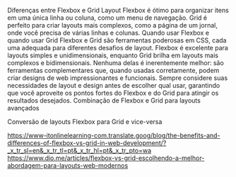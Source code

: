 Diferenças entre Flexbox e Grid Layout
    Flexbox é ótimo para organizar itens em uma única linha ou coluna, como um menu de navegação. Grid é perfeito para criar layouts mais complexos, como a página de um jornal, onde você precisa de várias linhas e colunas.
Quando usar Flexbox e quando usar Grid
    Flexbox e Grid são ferramentas poderosas em CSS, cada uma adequada para diferentes desafios de layout. Flexbox é excelente para layouts simples e unidimensionais, enquanto Grid brilha em layouts mais complexos e bidimensionais. Nenhuma delas é inerentemente melhor: são ferramentas complementares que, quando usadas corretamente, podem criar designs de web impressionantes e funcionais. Sempre considere suas necessidades de layout e design antes de escolher qual usar, garantindo que você aproveite os pontos fortes do Flexbox e do Grid para atingir os resultados desejados. 
Combinação de Flexbox e Grid para layouts avançados
    
Conversão de layouts Flexbox para Grid e vice-versa
    

https://www-itonlinelearning-com.translate.goog/blog/the-benefits-and-differences-of-flexbox-vs-grid-in-web-development/?_x_tr_sl=en&_x_tr_tl=pt&_x_tr_hl=pt&_x_tr_pto=wa
https://www.dio.me/articles/flexbox-vs-grid-escolhendo-a-melhor-abordagem-para-layouts-web-modernos